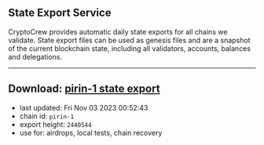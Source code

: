 ## State Export Service
CryptoCrew provides automatic daily state exports for all chains we validate. State export files can be used as genesis files and are a snapshot of the current blockchain state, including all validators, accounts, balances and delegations.

---
**Download: [pirin-1 state export](https://dl.ccvalidators.com/SERVICE/nolus/pirin-1_export_2440544.json)**
---

- last updated: Fri Nov 03 2023 00:52:43
- chain id: `pirin-1`
- export height: `2440544`
- use for: airdrops, local tests, chain recovery
